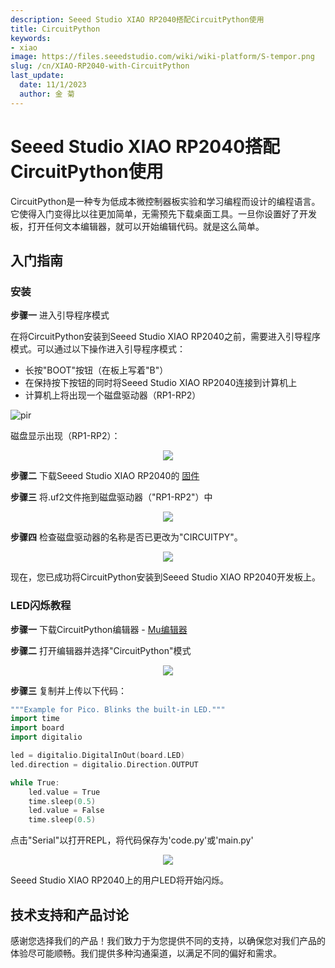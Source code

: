 ```yaml
---
description: Seeed Studio XIAO RP2040搭配CircuitPython使用
title: CircuitPython
keywords:
- xiao
image: https://files.seeedstudio.com/wiki/wiki-platform/S-tempor.png
slug: /cn/XIAO-RP2040-with-CircuitPython
last_update:
  date: 11/1/2023
  author: 金 菊
---
```

# **Seeed Studio XIAO RP2040搭配CircuitPython使用**

CircuitPython是一种专为低成本微控制器板实验和学习编程而设计的编程语言。它使得入门变得比以往更加简单，无需预先下载桌面工具。一旦你设置好了开发板，打开任何文本编辑器，就可以开始编辑代码。就是这么简单。
## **入门指南**

### 安装

**步骤一** 进入引导程序模式

在将CircuitPython安装到Seeed Studio XIAO RP2040之前，需要进入引导程序模式。可以通过以下操作进入引导程序模式：

- 长按"BOOT"按钮（在板上写着"B"）
- 在保持按下按钮的同时将Seeed Studio XIAO RP2040连接到计算机上
- 计算机上将出现一个磁盘驱动器（RP1-RP2）

<!-- ![](https://files.seeedstudio.com/wiki/XIAO-RP2040/img/xinfront.jpg) -->
  <p style={{textAlign: 'center'}}><img src="https://files.seeedstudio.com/wiki/XIAO-RP2040/img/xinfront.jpg" alt="pir" width={600} height="auto" /></p>

磁盘显示出现（RP1-RP2）：

<div align="center"><img width={150} src="https://files.seeedstudio.com/wiki/XIAO-RP2040/res/rp2040tu.png" /></div>


**步骤二** 下载Seeed Studio XIAO RP2040的 [固件](https://files.seeedstudio.com/wiki/XIAO-RP2040/res/XIAO-RP2040-CircuitPython.uf2)

**步骤三** 将.uf2文件拖到磁盘驱动器（"RP1-RP2"）中

<div align="center"><img width={300} src="https://files.seeedstudio.com/wiki/XIAO-RP2040/res/rp2040tu9.png" /></div>


**步骤四** 检查磁盘驱动器的名称是否已更改为"CIRCUITPY"。

<div align="center"><img width={150} src="https://files.seeedstudio.com/wiki/XIAO-RP2040/res/rp2040tu2.png" /></div>


现在，您已成功将CircuitPython安装到Seeed Studio XIAO RP2040开发板上。

### LED闪烁教程

**步骤一** 下载CircuitPython编辑器 - [Mu编辑器](https://codewith.mu/en/download)

**步骤二** 打开编辑器并选择"CircuitPython"模式

<div align="center"><img width={750} src="https://files.seeedstudio.com/wiki/XIAO-RP2040/res/rp2040tu7.png" /></div>


**步骤三** 复制并上传以下代码：

```c++
"""Example for Pico. Blinks the built-in LED."""
import time
import board
import digitalio

led = digitalio.DigitalInOut(board.LED)
led.direction = digitalio.Direction.OUTPUT

while True:
    led.value = True
    time.sleep(0.5)
    led.value = False
    time.sleep(0.5)
```

点击"Serial"以打开REPL，将代码保存为'code.py'或'main.py'

<div align="center"><img width={750} src="https://files.seeedstudio.com/wiki/XIAO-RP2040/res/rp2040tu6.png" /></div>


Seeed Studio XIAO RP2040上的用户LED将开始闪烁。

## 技术支持和产品讨论

感谢您选择我们的产品！我们致力于为您提供不同的支持，以确保您对我们产品的体验尽可能顺畅。我们提供多种沟通渠道，以满足不同的偏好和需求。

<div class="button_tech_support_container">
<a href="https://forum.seeedstudio.com/" class="button_forum"></a> 
<a href="https://www.seeedstudio.com/contacts" class="button_email"></a>
</div>

<div class="button_tech_support_container">
<a href="https://discord.gg/eWkprNDMU7" class="button_discord"></a> 
<a href="https://github.com/Seeed-Studio/wiki-documents/discussions/69" class="button_discussion"></a>
</div>